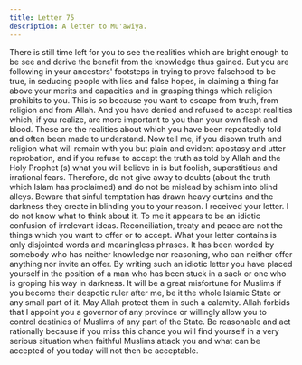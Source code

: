 ```yaml
---
title: Letter 75
description: A letter to Mu'awiya.
---
```


There is still time left for you to see the realities which are bright enough to be see and derive 
the benefit from the knowledge thus gained. But you are following in your ancestors' 
footsteps in trying to prove falsehood to be true, in seducing people with lies and false hopes, 
in claiming a thing far above your merits and capacities and in grasping things which religion 
prohibits to you. 
This is so because you want to escape from truth, from religion and from Allah. And you have 
denied and refused to accept realities which, if you realize, are more important to you than 
your own flesh and blood. These are the realities about which you have been repeatedly told 
and often been made to understand. 
Now tell me, if you disown truth and religion what will remain with you but plain and evident 
apostasy and utter reprobation, and if you refuse to accept the truth as told by Allah and the 
Holy Prophet (s) what you will believe in is but foolish, superstitious and irrational fears. 
Therefore, do not give away to doubts (about the truth which Islam has proclaimed) and do 
not be mislead by schism into blind alleys. Beware that sinful temptation has drawn heavy 
curtains and the darkness they create in blinding you to your reason. 
I received your letter. I do not know what to think about it. To me it appears to be an idiotic 
confusion of irrelevant ideas. Reconciliation, treaty and peace are not the things which you 
want to offer or to accept. What your letter contains is only disjointed words and meaningless 
phrases. It has been worded by somebody who has neither knowledge nor reasoning, who can 
neither offer anything nor invite an offer. 
By writing such an idiotic letter you have placed yourself in the position of a man who has 
been stuck in a sack or one who is groping his way in darkness. 
It will be a great misfortune for Muslims if you become their despotic ruler after me, be it the 
whole Islamic State or any small part of it. May Allah protect them in such a calamity. Allah 
forbids that I appoint you a governor of any province or willingly allow you to control 
destinies of Muslims of any part of the State. 
Be reasonable and act rationally because if you miss this chance you will find yourself in a 
very serious situation when faithful Muslims attack you and what can be accepted of you 
today will not then be acceptable.